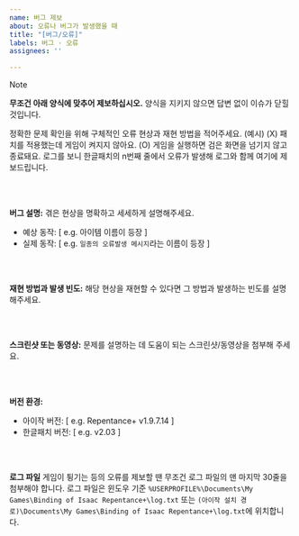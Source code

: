 ```yaml
---
name: 버그 제보
about: 오류나 버그가 발생했을 때
title: "[버그/오류]"
labels: 버그 · 오류
assignees: ''

---
```


> [!NOTE]
> **무조건 아래 양식에 맞추어 제보하십시오.** 양식을 지키지 않으면 답변 없이 이슈가 닫힐 것입니다.
>
> 정확한 문제 확인을 위해 구체적인 오류 현상과 재현 방법을 적어주세요. (예시)
> (X) 패치를 적용했는데 게임이 켜지지 않아요.
> (O) 게임을 실행하면 검은 화면을 넘기지 않고 종료돼요. 로그를 보니 한글패치의 n번째 줄에서 오류가 발생해 로그와 함께 여기에 제보드립니다.

##  

</br>

**버그 설명:**
겪은 현상을 명확하고 세세하게 설명해주세요.
- 예상 동작: [ e.g. 아이템 이름이 등장 ]
- 실제 동작: [ e.g. `일종의 오류발생 메시지`라는 이름이 등장 ]



##  

</br>

**재현 방법과 발생 빈도:**
해당 현상을 재현할 수 있다면 그 방법과 발생하는 빈도를 설명해주세요.



##  

</br>

**스크린샷 또는 동영상:**
문제를 설명하는 데 도움이 되는 스크린샷/동영상을 첨부해 주세요.



##  

</br>

**버전 환경:**
 - 아이작 버전: [ e.g. Repentance+ v1.9.7.14 ]
 - 한글패치 버전: [ e.g. v2.03 ]



##  

</br>

**로그 파일**
게임이 튕기는 등의 오류를 제보할 땐 무조건 로그 파일의 맨 마지막 30줄을 첨부해야 합니다.
로그 파일은 윈도우 기준
`%USERPROFILE%\Documents\My Games\Binding of Isaac Repentance+\log.txt` 또는
`(아이작 설치 경로)\Documents\My Games\Binding of Isaac Repentance+\log.txt`에 위치합니다.

